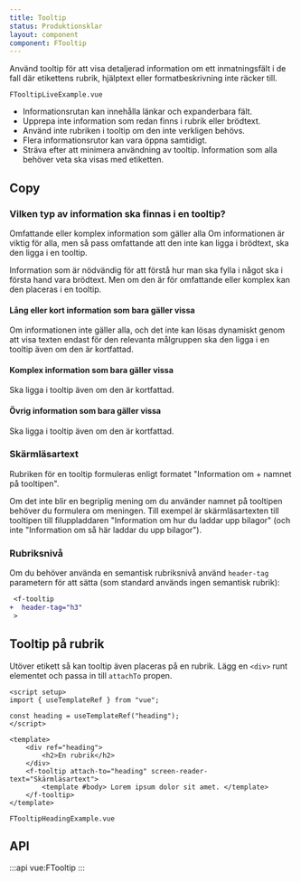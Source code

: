 ```yaml
---
title: Tooltip
status: Produktionsklar
layout: component
component: FTooltip
---
```


Använd tooltip för att visa detaljerad information om ett inmatningsfält i de fall där etikettens rubrik, hjälptext eller formatbeskrivning inte räcker till.

```import live-example
FTooltipLiveExample.vue
```

- Informationsrutan kan innehålla länkar och expanderbara fält.
- Upprepa inte information som redan finns i rubrik eller brödtext.
- Använd inte rubriken i tooltip om den inte verkligen behövs.
- Flera informationsrutor kan vara öppna samtidigt.
- Sträva efter att minimera användning av tooltip. Information som alla behöver veta ska visas med etiketten.

## Copy

### Vilken typ av information ska finnas i en tooltip?

Omfattande eller komplex information som gäller alla
Om informationen är viktig för alla, men så pass omfattande att den inte kan ligga i brödtext, ska den ligga i en tooltip.

Information som är nödvändig för att förstå hur man ska fylla i något ska i första hand vara brödtext. Men om den är för omfattande eller komplex kan den placeras i en tooltip.

#### Lång eller kort information som bara gäller vissa

Om informationen inte gäller alla, och det inte kan lösas dynamiskt genom att visa texten endast för den relevanta målgruppen ska den ligga i en tooltip även om den är kortfattad.

#### Komplex information som bara gäller vissa

Ska ligga i tooltip även om den är kortfattad.

#### Övrig information som bara gäller vissa

Ska ligga i tooltip även om den är kortfattad.

### Skärmläsartext

Rubriken för en tooltip formuleras enligt formatet "Information om + namnet på tooltipen".

Om det inte blir en begriplig mening om du använder namnet på tooltipen behöver du formulera om meningen. Till exempel är skärmläsartexten till tooltipen till filuppladdaren "Information om hur du laddar upp bilagor" (och inte "Information om så här laddar du upp bilagor").

### Rubriksnivå

Om du behöver använda en semantisk rubriksnivå använd `header-tag` parametern för att sätta (som standard används ingen semantisk rubrik):

```diff
 <f-tooltip
+  header-tag="h3"
 >
```

## Tooltip på rubrik

Utöver etikett så kan tooltip även placeras på en rubrik.
Lägg en `<div>` runt elementet och passa in till `attachTo` propen.

```vue static
<script setup>
import { useTemplateRef } from "vue";

const heading = useTemplateRef("heading");
</script>

<template>
    <div ref="heading">
        <h2>En rubrik</h2>
    </div>
    <f-tooltip attach-to="heading" screen-reader-text="Skärmläsartext">
        <template #body> Lorem ipsum dolor sit amet. </template>
    </f-tooltip>
</template>
```

```import nomarkup
FTooltipHeadingExample.vue
```

## API

:::api
vue:FTooltip
:::
